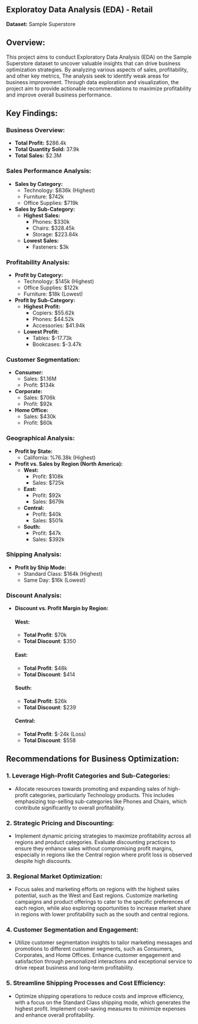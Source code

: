 ## Exploratoy Data Analysis (EDA) - Retail

 **Dataset:** Sample Superstore

## Overview:
This project aims to conduct Exploratory Data Analysis (EDA) on the Sample Superstore dataset to uncover valuable insights that can drive business optimization strategies. By analyzing various aspects of sales, profitability, and other key metrics, The analysis seek to identify weak areas for business improvement. Through data exploration and visualization, the project aim to provide actionable recommendations to maximize profitability and improve overall business performance.

## Key Findings:

### Business Overview:
- **Total Profit:** $286.4k
- **Total Quantity Sold:** 37.9k
- **Total Sales:** $2.3M

### Sales Performance Analysis:
- **Sales by Category:**
  - Technology: $836k (Highest)
  - Furniture: $742k
  - Office Supplies: $719k
- **Sales by Sub-Category:**
  - **Highest Sales:**
     - Phones: $330k
     - Chairs: $328.45k
     - Storage: $223.84k
  - **Lowest Sales:**
     - Fasteners: $3k

### Profitability Analysis:
- **Profit by Category:**
  - Technology: $145k (Highest)
  - Office Supplies: $122k
  - Furniture: $18k (Lowest)
- **Profit by Sub-Category:**
  - **Highest Profit:**
     - Copiers: $55.62k
     - Phones: $44.52k
     - Accessories: $41.94k
  - **Lowest Profit:**
     - Tables: $-17.73k
     - Bookcases: $-3.47k
   
### Customer Segmentation:
- **Consumer:**
  - Sales: $1.16M
  - Profit: $134k
- **Corporate:**
  - Sales: $706k
  - Profit: $92k
- **Home Office:**
  - Sales: $430k
  - Profit: $60k
 
### Geographical Analysis:
- **Profit by State:**
  - California: %76.38k (Highest)
- **Profit vs. Sales by Region (North America):**
  - **West:**
    - Profit: $108k
    - Sales: $725k
  - **East:**                    
    - Profit: $92k
    - Sales: $679k
  - **Central:**
    - Profit: $40k
    - Sales: $501k
  - **South:**
    - Profit: $47k
    - Sales: $392k

### Shipping Analysis:
- **Profit by Ship Mode:**
  - Standard Class: $164k (Highest)
  - Same Day: $16k (Lowest)

### Discount Analysis:
- **Discount vs. Profit Margin by Region:**
  #### West:
    - **Total Profit**: $70k
    - **Total Discount**: $350
  #### East:
    - **Total Profit**: $48k
    - **Total Discount**: $414
  #### South:
    - **Total Profit**: $26k
    - **Total Discount**: $239
  #### Central:
    - **Total Profit**: $-24k (Loss)
    - **Total Discount**: $558
      




## Recommendations for Business Optimization:
### 1. Leverage High-Profit Categories and Sub-Categories:
   - Allocate resources towards promoting and expanding sales of high-profit categories, particularly Technology products. This includes emphasizing top-selling sub-categories like Phones and Chairs, which contribute significantly to overall profitability.

### 2. Strategic Pricing and Discounting:
   - Implement dynamic pricing strategies to maximize profitability across all regions and product categories. Evaluate discounting practices to ensure they enhance sales without compromising profit margins, especially in regions like the Central region where profit loss is observed despite high discounts.

### 3. Regional Market Optimization:
   - Focus sales and marketing efforts on regions with the highest sales potential, such as the West and East regions. Customize marketing campaigns and product offerings to cater to the specific preferences of each region, while also exploring opportunities to increase market share in regions with lower profitability such as the south and central regions.

### 4. Customer Segmentation and Engagement:
   - Utilize customer segmentation insights to tailor marketing messages and promotions to different customer segments, such as Consumers, Corporates, and Home Offices. Enhance customer engagement and satisfaction through personalized interactions and exceptional service to drive repeat business and long-term profitability.

### 5. Streamline Shipping Processes and Cost Efficiency:
   - Optimize shipping operations to reduce costs and improve efficiency, with a focus on the Standard Class shipping mode, which generates the highest profit. Implement cost-saving measures to minimize expenses and enhance overall profitability.


  
   
